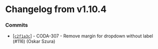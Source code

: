 # Changelog from v1.10.4
### Commits
* [[`c2f1a3c`](http://github.com/coda-it/graphen/commit/c2f1a3c0ab91b99b4e7bf0748463bd7008d42877)] - CODA-307 - Remove margin for dropdown without label (#116) (Oskar Szura)